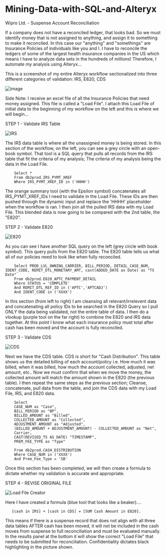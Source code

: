 # Mining-Data-with-SQL-and-Alteryx
Wipro Ltd. - Suspense Account Reconciliation

If a company does not have a reconciled ledger, that looks bad. So we must identify money that is not assigned to anything, and assign it to something to make it reconciled. In this case our "anything" and "somethings" are Insurance Policies of individuals like you and I. I have to reconcile the ledgers of some of the largest health insurance companies in the US which means I have to analyze data sets in the hundreds of millions! Therefore, I automate my analysis using Alteryx...

This is a screenshot of my entire Alteryx workflow sectionalized into three different categories of validation: IRS, E820, CDS

![image](https://user-images.githubusercontent.com/100732722/233162092-fa56197b-217b-4dfc-83d2-2c2dbf2192f5.png)

Side Note: I receive an excel file of all the Insurance Policies that need money assigned. This file is called a "Load File". I attach this Load File of initial data to the beginning of my workflow on the left and this is where we will begin...

STEP 1 - Validate IRS Table

![IRS](https://user-images.githubusercontent.com/100732722/233165782-bc7f753e-3000-4837-8736-810dc37f3464.png)

The IRS data table is where all the unassigned money is being stored. In this section of the workflow, on the left, you can see a grey circle with an open-book symbol. That tool is a SQL query that pulls all records from the IRS table that fit the criteria of my analysis; The criteria of my analysis being the data in the Load File. 

        Select *
        From db2prod.IRS_PYMT_XREF
        Where IRS_PYMT_XREF_ID in ('HHHH')

The orange summary tool (with the Epsilon symbol) concatenates all IRS_PYMT_XREF_IDs I need to validate in the Load File. These IDs are then pushed through the dynamic input and replace the 'HHHH' placeholder when the workflow is ran. I then join all the pulled IRS data with my Load File. This blended data is now going to be compared with the 2nd table, the "E820".

STEP 2 - Validate E820

![E820](https://user-images.githubusercontent.com/100732722/233168066-fb927b44-66e0-45f4-8d52-8bd4baed7463.png)

As you can see I have another SQL query on the left (grey circle with book symbol). This query pulls from the E820 table. The E820 table tells us what all of our policies need to look like when fully reconciled. 

        Select PROD_LVL_OWNING_CARRIER, BILL_PERIOD, DETAIL_CASE_NUM, IDENT_CODE, REMIT_DTL_MONETARY_AMT, cast(ADDED_DATE as Date) as "TS Date"
        From db2prod.E820_APTC_PAYMENT_DETAIL
        Where STATUS = 'COMPLETE'
        And REMIT_DTL_REF_ID in ('APTC','APTCADJ')
        And IDENT_CODE in ('XXXX')

In this section (from left to right) I am cleansing all relevant/irrelevent data and concatenating all policy IDs to be searched in the E820 Query so I pull ONLY the data being validated, not the entire table of data. I then do a vlookup (purple tool on the far right) to combine the E820 and IRS data together. At this point I know what each insurance policy must total after cash has been moved and the account is fully reconciled. 

STEP 3 - Validate CDS

![CDS](https://user-images.githubusercontent.com/100732722/233168467-c5ad0702-5d3b-40fa-8fe7-8c0f65a7cedd.png)

Next we have the CDS table. CDS is short for "Cash Distribution". This table shows us the detailed billing of each account/policy i.e. How much it was billed, when it was billed, how much the account collected, adjusted, net amount, etc.. Now we must confirm that when we move the money, the collected amount will match the amount shown in the E820 (the previous table). I then repeat the same steps as the previous section; Cleanse, concatenate, pull data from the table, and join the CDS data with my Load File, IRS, and E820 data.

        Select 
        CASE_NUM as "Case",
        BILL_PERIOD as "BP",
        BILLED_AMOUNT as "Billed",
        COLLECTED_AMOUNT as "Collected",
        ADJUSTMENT_AMOUNT as "Adjusted",
        (BILLED_AMOUNT + ADJUSTMENT_AMOUNT) - COLLECTED_AMOUNT as "Net",
        Carrier,
        CAST(REVISED_TS AS DATE) "TIMESTAMP",
        PREM_FEE_TYPE as "Type"
        
        From db2prod.CASH_DISTRIBUTION
        Where CASE_NUM in ('XXXX')
        And Prem_Fee_Type = 'SB'
        
Once this section has been completed, we will then create a formula to dictate whether my validation is accurate and appropriate.
        
STEP 4 - REVISE ORIGINAL FILE

![Load File Creator](https://user-images.githubusercontent.com/100732722/233169038-51ebcc40-bc41-4a31-b8c4-53154f893022.png)

Here I have created a formula (blue tool that looks like a beaker)....
       
       [cash in IRS] + [cash in CDS] = [SUM Cash Amount in E820]. 

This means if there is a suspense record that does not align with all three data tables AFTER cash has been moved, it will not be included in the cash moves from suspense to full reconciliation and must be evaluated manually. In the results panel at the bottom it will show the correct "Load File" that needs to be submitted for reconciliation. Confidentiality dictates black highlighting in the picture shown. 
